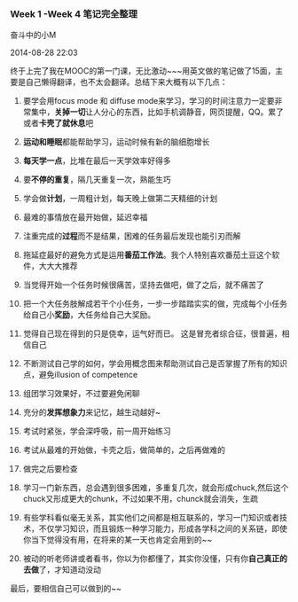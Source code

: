 ### Week 1 -Week 4 笔记完全整理

奋斗中的小M

2014-08-28 22:03

终于上完了我在MOOC的第一门课，无比激动~~~用英文做的笔记做了15面，主要是自己懒得翻译，也不太会翻译。总结下来大概有以下几点：

1. 要学会用focus mode 和 diffuse mode来学习，学习的时间注意力一定要非常集中，**关掉一切**让人分心的东西，比如手机调静音，网页提醒，QQ。累了或者**卡壳了就休息**吧

2. **运动和睡眠**都能帮助学习，运动时候有新的脑细胞增长

3. **每天学一点**，比堆在最后一天学效率好得多

4. 要**不停的重复**，隔几天重复一次，熟能生巧

5. 学会做**计划**，一周粗计划，每天晚上做第二天精细的计划

6. 最难的事情放在最开始做，延迟幸福

7. 注重完成的**过程**而不是结果，困难的任务最后发现也能引刃而解

8. 拖延症最好的避免方式是运用**番茄工作法**。我个人特别喜欢番茄土豆这个软件，大大大推荐

9. 当觉得开始一个任务时候很痛苦，坚持去做吧，做了之后，就不痛苦了

10. 把一个大任务肢解成若干个小任务，一步一步踏踏实实的做，完成每个小任务给自己小**奖励**，大任务给自己大奖励。

11. 觉得自己现在得到的只是侥幸，运气好而已。 这是冒充者综合征，很普遍，相信自己

12. 不断测试自己学的如何，学会用概念图来帮助测试自己是否掌握了所有的知识点，避免illusion of competence

13. 组团学习效果好，不过要避免闲聊

14. 充分的**发挥想象力**来记忆，越生动越好~

15. 考试时紧张，学会深呼吸，前一周开始练习

16. 考试从最难的开始做，卡壳之后，做简单的，之后再做难的

17. 做完之后要检查

18. 学习一门新东西，总会遇到很多困难，多重复几次，就会形成chuck,然后这个chuck又形成更大的chunk，不过如果不用，chunck就会消失，生疏

19. 有些学科看似毫无关系，其实他们之间都是相互联系的，学习一门知识或者技术，不仅学习知识，而且锻炼一种学习能力，形成各学科之间的关系链，即使你当下觉得没有用，在将来的某一天也肯定会用到的~~

20. 被动的听老师讲或者看书，你以为你都懂了，其实你没懂，只有你**自己真正的去做**了，才知道动没动

最后，要相信自己可以做到的~~

